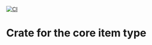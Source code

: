 [![CI](https://github.com/blitzfilter/item-core/actions/workflows/ci.yml/badge.svg)](https://github.com/blitzfilter/item-cote/actions/workflows/ci.yml)

# Crate for the core item type
